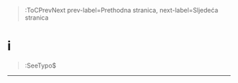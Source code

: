 > :ToCPrevNext prev-label=Prethodna stranica, next-label=Sljedeća stranica



# i

> :SeeTypo$

****

